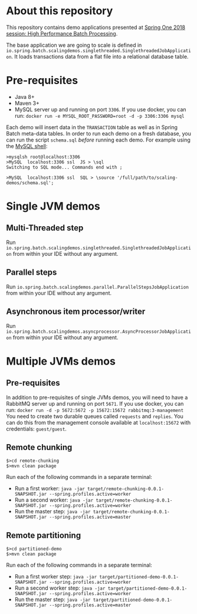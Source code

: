 # About this repository

This repository contains demo applications presented at
[Spring One 2018 session: High Performance Batch Processing](https://springoneplatform.io/2018/sessions/high-performance-batch-processing).

The base application we are going to scale is defined in `io.spring.batch.scalingdemos.singlethreaded.SinglethreadedJobApplication`.
It loads transactions data from a flat file into a relational database table.

# Pre-requisites

* Java 8+
* Maven 3+
* MySQL server up and running on port `3306`. If you use docker, you can run: `docker run -e MYSQL_ROOT_PASSWORD=root -d -p 3306:3306 mysql`

Each demo will insert data in the `TRANSACTION` table as well as in Spring Batch
meta-data tables. In order to run each demo on a fresh database, you can run the
script `schema.sql` *before* running each demo. For example using the [MySQL shell](https://dev.mysql.com/downloads/shell/):

```
>mysqlsh root@localhost:3306
>MySQL  localhost:3306 ssl  JS > \sql
Switching to SQL mode... Commands end with ;

>MySQL  localhost:3306 ssl  SQL > \source '/full/path/to/scaling-demos/schema.sql';
```

# Single JVM demos

## Multi-Threaded step

Run `io.spring.batch.scalingdemos.singlethreaded.SinglethreadedJobApplication`
from within your IDE without any argument.

## Parallel steps

Run `io.spring.batch.scalingdemos.parallel.ParallelStepsJobApplication`
from within your IDE without any argument.

## Asynchronous item processor/writer

Run `io.spring.batch.scalingdemos.asyncprocessor.AsyncProcessorJobApplication` 
from within your IDE without any argument.

# Multiple JVMs demos

## Pre-requisites

In addition to pre-requisites of single JVMs demos, you will need to have a RabbitMQ
server up and running on port `5671`. If you use docker, you can run: `docker run -d -p 5672:5672 -p 15672:15672 rabbitmq:3-management`
You need to create two durable queues called `requests` and `replies`. You can do
this from the management console available at `localhost:15672` with credentials: `guest/guest`.

## Remote chunking

```
$>cd remote-chunking
$>mvn clean package
```

Run each of the following commands in a separate terminal:

* Run a first worker: `java -jar target/remote-chunking-0.0.1-SNAPSHOT.jar --spring.profiles.active=worker`
* Run a second worker: `java -jar target/remote-chunking-0.0.1-SNAPSHOT.jar --spring.profiles.active=worker`
* Run the master step: `java -jar target/remote-chunking-0.0.1-SNAPSHOT.jar --spring.profiles.active=master`

## Remote partitioning

```
$>cd partitioned-demo
$>mvn clean package
```

Run each of the following commands in a separate terminal:

* Run a first worker step: `java -jar target/partitioned-demo-0.0.1-SNAPSHOT.jar --spring.profiles.active=worker`
* Run a second worker step: `java -jar target/partitioned-demo-0.0.1-SNAPSHOT.jar --spring.profiles.active=worker`
* Run the master step: `java -jar target/partitioned-demo-0.0.1-SNAPSHOT.jar --spring.profiles.active=master`
